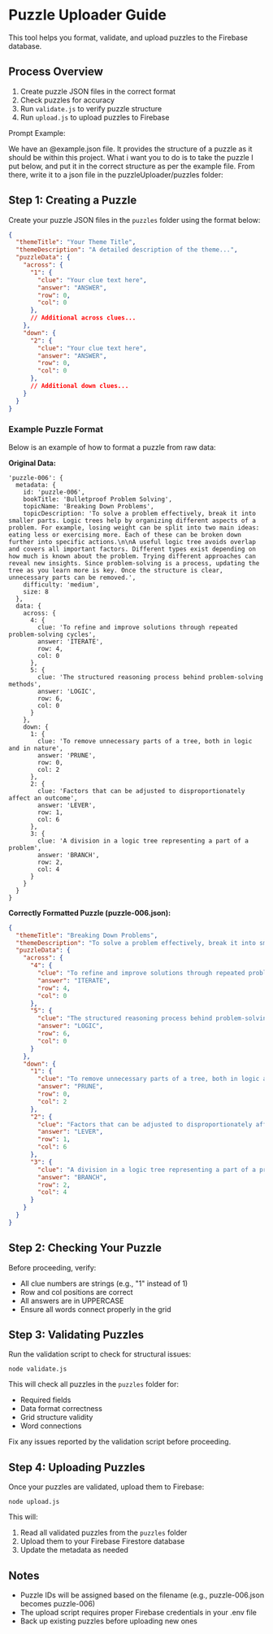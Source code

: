 # Puzzle Uploader Guide

This tool helps you format, validate, and upload puzzles to the Firebase database.

## Process Overview

1. Create puzzle JSON files in the correct format
2. Check puzzles for accuracy
3. Run `validate.js` to verify puzzle structure
4. Run `upload.js` to upload puzzles to Firebase

Prompt Example:

We have an @example.json file. It provides the structure of a puzzle as it should be within this project. What i want you to do is to take the puzzle I put below, and put it in the correct structure as per the example file. From there, write it to a json file in the puzzleUploader/puzzles folder:

## Step 1: Creating a Puzzle

Create your puzzle JSON files in the `puzzles` folder using the format below:

```json
{
  "themeTitle": "Your Theme Title",
  "themeDescription": "A detailed description of the theme...",
  "puzzleData": {
    "across": {
      "1": {
        "clue": "Your clue text here",
        "answer": "ANSWER",
        "row": 0,
        "col": 0
      },
      // Additional across clues...
    },
    "down": {
      "2": {
        "clue": "Your clue text here",
        "answer": "ANSWER",
        "row": 0,
        "col": 0
      },
      // Additional down clues...
    }
  }
}
```

### Example Puzzle Format

Below is an example of how to format a puzzle from raw data:

**Original Data:**
```
'puzzle-006': {
  metadata: {
    id: 'puzzle-006',
    bookTitle: 'Bulletproof Problem Solving',
    topicName: 'Breaking Down Problems',
    topicDescription: 'To solve a problem effectively, break it into smaller parts. Logic trees help by organizing different aspects of a problem. For example, losing weight can be split into two main ideas: eating less or exercising more. Each of these can be broken down further into specific actions.\n\nA useful logic tree avoids overlap and covers all important factors. Different types exist depending on how much is known about the problem. Trying different approaches can reveal new insights. Since problem-solving is a process, updating the tree as you learn more is key. Once the structure is clear, unnecessary parts can be removed.',
    difficulty: 'medium',
    size: 8
  },
  data: {
    across: {
      4: {
        clue: 'To refine and improve solutions through repeated problem-solving cycles',
        answer: 'ITERATE',
        row: 4,
        col: 0
      },
      5: {
        clue: 'The structured reasoning process behind problem-solving methods',
        answer: 'LOGIC',
        row: 6,
        col: 0
      }
    },
    down: {
      1: {
        clue: 'To remove unnecessary parts of a tree, both in logic and in nature',
        answer: 'PRUNE',
        row: 0,
        col: 2
      },
      2: {
        clue: 'Factors that can be adjusted to disproportionately affect an outcome',
        answer: 'LEVER',
        row: 1,
        col: 6
      },
      3: {
        clue: 'A division in a logic tree representing a part of a problem',
        answer: 'BRANCH',
        row: 2,
        col: 4
      }
    }
  }
}
```

**Correctly Formatted Puzzle (puzzle-006.json):**
```json
{
  "themeTitle": "Breaking Down Problems",
  "themeDescription": "To solve a problem effectively, break it into smaller parts. Logic trees help by organizing different aspects of a problem. For example, losing weight can be split into two main ideas: eating less or exercising more. Each of these can be broken down further into specific actions.\n\nA useful logic tree avoids overlap and covers all important factors. Different types exist depending on how much is known about the problem. Trying different approaches can reveal new insights. Since problem-solving is a process, updating the tree as you learn more is key. Once the structure is clear, unnecessary parts can be removed.",
  "puzzleData": {
    "across": {
      "4": {
        "clue": "To refine and improve solutions through repeated problem-solving cycles",
        "answer": "ITERATE",
        "row": 4,
        "col": 0
      },
      "5": {
        "clue": "The structured reasoning process behind problem-solving methods",
        "answer": "LOGIC",
        "row": 6,
        "col": 0
      }
    },
    "down": {
      "1": {
        "clue": "To remove unnecessary parts of a tree, both in logic and in nature",
        "answer": "PRUNE",
        "row": 0,
        "col": 2
      },
      "2": {
        "clue": "Factors that can be adjusted to disproportionately affect an outcome",
        "answer": "LEVER",
        "row": 1,
        "col": 6
      },
      "3": {
        "clue": "A division in a logic tree representing a part of a problem",
        "answer": "BRANCH",
        "row": 2,
        "col": 4
      }
    }
  }
}
```

## Step 2: Checking Your Puzzle

Before proceeding, verify:
- All clue numbers are strings (e.g., "1" instead of 1)
- Row and col positions are correct
- All answers are in UPPERCASE
- Ensure all words connect properly in the grid

## Step 3: Validating Puzzles

Run the validation script to check for structural issues:

```
node validate.js
```

This will check all puzzles in the `puzzles` folder for:
- Required fields
- Data format correctness
- Grid structure validity
- Word connections

Fix any issues reported by the validation script before proceeding.

## Step 4: Uploading Puzzles

Once your puzzles are validated, upload them to Firebase:

```
node upload.js
```

This will:
1. Read all validated puzzles from the `puzzles` folder
2. Upload them to your Firebase Firestore database
3. Update the metadata as needed

## Notes

- Puzzle IDs will be assigned based on the filename (e.g., puzzle-006.json becomes puzzle-006)
- The upload script requires proper Firebase credentials in your .env file
- Back up existing puzzles before uploading new ones 
